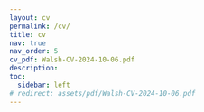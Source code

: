 ```yaml
---
layout: cv
permalink: /cv/
title: cv
nav: true
nav_order: 5
cv_pdf: Walsh-CV-2024-10-06.pdf
description:
toc:
  sidebar: left
# redirect: assets/pdf/Walsh-CV-2024-10-06.pdf
---
```

